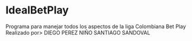 # IdealBetPlay
Programa para manejar todos los aspectos de la liga Colombiana Bet Play
Realizado por>
DIEGO PEREZ NIÑO
SANTIAGO SANDOVAL 
